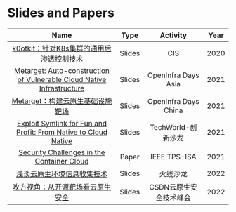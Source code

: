 # Slides and Papers

|Name|Type|Activity|Year|
|:-:|:-:|:-:|:-:|
|[k0otkit：针对K8s集群的通用后渗透控制技术](https://github.com/brant-ruan/slides-and-papers/blob/master/CIS2020-k0otkit.pdf)|Slides|CIS|2020|
|[Metarget: Auto-construction of Vulnerable Cloud Native Infrastructure](https://github.com/brant-ruan/slides-and-papers/blob/master/OID-Asia-2021-Metarget.pdf)|Slides|OpenInfra Days Asia|2021|
|[Metarget：构建云原生基础设施靶场](https://github.com/brant-ruan/slides-and-papers/blob/master/OID-China-2021-Metarget.pdf)|Slides|OpenInfra Days China|2021|
|[Exploit Symlink for Fun and Profit: From Native to Cloud Native](https://github.com/brant-ruan/slides-and-papers/blob/master/TechWorld创新沙龙-202112-symlink.pdf)|Slides|TechWorld-创新沙龙|2021|
|[Security Challenges in the Container Cloud](https://github.com/brant-ruan/slides-and-papers/blob/master/TPS21.pdf)|Paper|IEEE TPS-ISA|2021|
|[浅谈云原生环境信息收集技术](https://github.com/brant-ruan/slides-and-papers/blob/master/浅谈云原生环境信息收集技术.pdf)|Slides|火线沙龙|2022|
|[攻方视角：从开源靶场看云原生安全](CSDN云原生安全技术峰会-2022-攻方视角：从开源靶场看云原生安全.pdf)|Slides|CSDN云原生安全技术峰会|2022|
